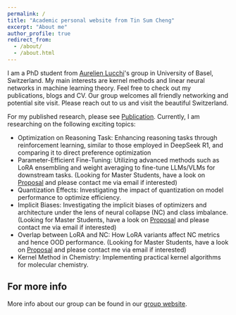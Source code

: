 ```yaml
---
permalink: /
title: "Academic personal website from Tin Sum Cheng"
excerpt: "About me"
author_profile: true
redirect_from: 
  - /about/
  - /about.html
---
```


I am a PhD student from [Aurelien Lucchi](https://omls.dmi.unibas.ch/en/persons/aurelien-lucchi/)'s group in University of Basel, Switzerland. My main interests are kernel methods and linear neural networks in machine learning theory. Feel free to check out my publications, blogs and CV. Our group welcomes all friendly networking and potential site visit. Please reach out to us and visit the beautiful Switzerland.

For my published research, please see [Publication](https://tscheng516.github.io/personal_page/publications/). Currently, I am researching on the following exciting topics:
- Optimization on Reasoning Task: Enhancing reasoning tasks through reinforcement learning, similar to those employed in DeepSeek R1, and comparing it to direct preference optimization
- Parameter-Efficient Fine-Tuning: Utilizing advanced methods such as LoRA ensembling and weight averaging to fine-tune LLMs/VLMs for downstream tasks.​ (Looking for Master Students, have a look on [Proposal](https://docs.google.com/document/d/1F5EPdNdkqcwkUH5rDdNTxYp_9XpuyUbNCfpgdU9_jSY/edit?usp=sharing) and please contact me via email if interested)
- Quantization Effects: Investigating the impact of quantization on model performance to optimize efficiency.​
- Implicit Biases: Investigating the implicit biases of optimizers and architecture under the lens of neural collapse (NC) and class imbalance. (Looking for Master Students, have a look on [Proposal](https://docs.google.com/document/d/1A4ENkWKhmnvCkfDm7Be71_rqGw7Hw7vcNxXvyCmtGKc/edit?usp=sharing) and please contact me via email if interested)
- Overlap between LoRA and NC: How LoRA variants affect NC metrics and hence OOD performance. (Looking for Master Students, have a look on [Proposal](https://docs.google.com/document/d/1ZUTH8eDVvJoC8aOQlO_ItcJ-rqJdCMh8dkGytU_iD4Q/edit?usp=sharing) and please contact me via email if interested)
- Kernel Method in Chemistry: Implementing practical kernel algorithms for molecular chemistry. 




For more info
------
More info about our group can be found in our [group website](https://omls.dmi.unibas.ch/en/). 

